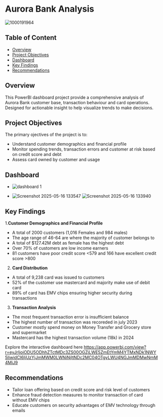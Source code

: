 # Aurora Bank Analysis 
![1000191964](https://github.com/user-attachments/assets/fe9e2d3d-9fc0-4e27-a5c3-79c35025b5f9)
## Table of Content
- [Overview](#overview)
- [Project Objectives](#project-objectives)
- [Dashboard](#dashboard)
- [Key Findings](#key-findings)
- [Recommendations](#recommendations)

## Overview 
This PowerBI dashboard project provide a comprehensive analysis of Aurora Bank customer base, transaction behaviour and card operations. Designed for actionable insight to help visualize trends to make decisions.
## Project Objectives
The primary ojectives of the project is to:
- Understand customer demographics and financial profile
- Monitor spending trends, transaction errors and customer at risk based on credit score and debt
- Assess card owned by customer and usage

 ## Dashboard 

- ![dashboard 1](https://github.com/user-attachments/assets/c6ff2281-68c7-491b-9c09-4b084984b337)

-  ![Screenshot 2025-05-16 133547](https://github.com/user-attachments/assets/5bac681f-51e5-44e8-be9f-a8e478db6fce)
![Screenshot 2025-05-16 133940](https://github.com/user-attachments/assets/ca1e23ac-a254-464a-a504-029880543eed)

## Key Findings
1.**Customer Demographics and Financial Profile**
- A total of 2000 customers (1,016 Females and 984 males)
- The age range of 46-64 are where the majority of customer belongs to
- A total of $127.42M debt as female has the highest debt
- Over 70% of customers are low income earners
- 81 customers have poor credit score <579 and 166 have excellent credit score >800

2. **Card Distribution**
- A total of 9,238 card was issued to customers
- 52% of the customer use mastercard and majority make use of debit card
- 89% of card has EMV chips ensuring higher security during transactions

3. **Transaction Analysis**
- The most frequent transaction error is insufficient balance
- The highest number of transaction was recoreded in july 2023
- Customer mostly spend money on Money Transfer and Grocery store and supermarket
- Mastercard has the highest transaction volume (18k) in 2024

 Explore the interactive dashboard here
 https://app.powerbi.com/view?r=eyJrIjoiODU5ODhhZTctMDc3ZS00OGZjLWE5ZmEtYmM4YTMxNDk1NWY5IiwidCI6IjUzYjJmMWM0LWNiNjItNDc2MC04OTgyLWU4NGJmMDMwNmM4MiJ9

## Recommendations
- Tailor loan offering based on credit score and risk level of customers
- Enhance fraud detection measures to monitor transaction of card without EMV chips
- Educate customers on security advantages of EMV technology through emails
  
